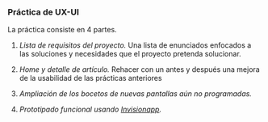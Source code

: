 ### Práctica de UX-UI

La práctica consiste en 4 partes.

1. *Lista de requisitos del proyecto.* 
    Una lista de enunciados enfocados a las soluciones y necesidades que el proyecto pretenda solucionar.

2. *Home y detalle de artículo.* 
   Rehacer con un antes y después una mejora de la usabilidad de las prácticas anteriores
    
3. *Ampliación de los bocetos de nuevas pantallas aún no programadas.*

4. *Prototipado funcional usando [Invisionapp](https://www.invisionapp.com/).*
